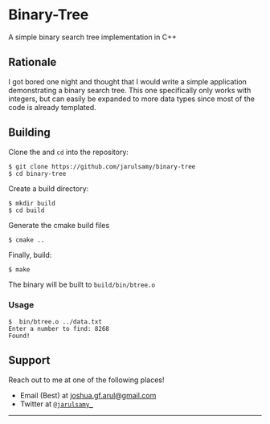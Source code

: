 # Binary-Tree

A simple binary search tree implementation in C++

## Rationale

I got bored one night and thought that I would write a simple application demonstrating a binary search tree. This one specifically only works with integers, but can easily be expanded to more data types since most of the code is already templated.

## Building

Clone the and `cd` into the repository:

    $ git clone https://github.com/jarulsamy/binary-tree
    $ cd binary-tree

Create a build directory:

    $ mkdir build
    $ cd build

Generate the cmake build files

    $ cmake ..

Finally, build:

    $ make

The binary will be built to `build/bin/btree.o` 

### Usage

    $  bin/btree.o ../data.txt
    Enter a number to find: 8268
    Found!

## Support

Reach out to me at one of the following places!

*   Email (Best) at joshua.gf.arul@gmail.com
*   Twitter at <a href="http://twitter.com/jarulsamy_" target="_blank"> `@jarulsamy_` </a>

* * *
